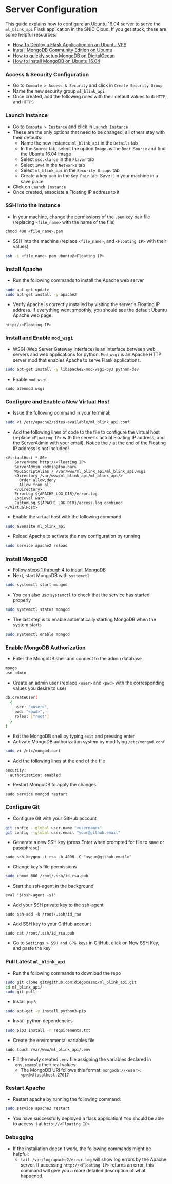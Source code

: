 # Server Configuration

This guide explains how to configure an Ubuntu 16.04 server to serve the `ml_blink_api` Flask application in the SNIC Cloud. If you get stuck, these are some helpful resources:
  - [How To Deploy a Flask Application on an Ubuntu VPS](https://www.digitalocean.com/community/tutorials/how-to-deploy-a-flask-application-on-an-ubuntu-vps)
  - [Install MongoDB Community Edition on Ubuntu](https://docs.mongodb.com/manual/tutorial/install-mongodb-on-ubuntu/)
  - [How to quickly setup MongoDB on DigitalOcean](https://medium.com/ninjaconcept/how-to-quickly-setup-mongodb-on-digitalocean-3d9791a7aaa4)
  - [How to Install MongoDB on Ubuntu 16.04](https://www.digitalocean.com/community/tutorials/how-to-install-mongodb-on-ubuntu-16-04)

### Access & Security Configuration
  - Go to `Compute > Access & Security` and click in `Create Security Group`
  - Name the new security group `ml_blink_api`
  - Once created, add the following rules with their default values to it: `HTTP`, and `HTTPS`

### Launch Instance
  - Go to `Compute > Instance` and click in `Launch Instance`
  - These are the only options that need to be changed, all others stay with their defaults:
    - Name the new instance `ml_blink_api` in the `Details` tab
    - In the `Source` tab, select the option `Image` as the `Boot Source` and find the Ubuntu 16.04 image
    - Select `ssc.xlarge` in the `Flavor` tab
    - Select `IPv4` in the `Networks` tab
    - Select `ml_blink_api` in the `Security Groups` tab
    - Create a key pair in the `Key Pair` tab. Save it in your machine in a save place
  - Click on `Launch Instance`
  - Once created, associate a Floating IP address to it

### SSH Into the Instance
  - In your machine, change the permissions of the `.pem` key pair file (replacing `<file_name>` with the name of the file)
```
chmod 400 <file_name>.pem
```
  - SSH into the machine (replace `<file_name>`, and `<Floating IP>` with their values)
``` bash
ssh -i <file_name>.pem ubuntu@<Floating IP>
```

### Install Apache
  - Run the following commands to install the Apache web server
``` bash
sudo apt-get update
sudo apt-get install -y apache2
```
  - Verify Apache is correctly installed by visiting the server's Floating IP address. If everything went smoothly, you should see the default Ubuntu Apache web page.
``` bash
http://<Floating IP>
```

### Install and Enable `mod_wsgi`
  - WSGI (Web Server Gateway Interface) is an interface between web servers and web applications for python. `Mod_wsgi` is an Apache HTTP server mod that enables Apache to serve Flask applications.
``` bash
sudo apt-get install -y libapache2-mod-wsgi-py3 python-dev
```
  - Enable `mod_wsgi`
```
sudo a2enmod wsgi
```

### Configure and Enable a New Virtual Host
  - Issue the following command in your terminal:
```bash
sudo vi /etc/apache2/sites-available/ml_blink_api.conf
```
  - Add the following lines of code to the file to configure the virtual host (replace `<Floating IP>` with the server's actual Floating IP address, and the ServerAdmin with your email). Notice the `/` at the end of the Floating IP address is not included!
```
<VirtualHost *:80>
    ServerName http://<Floating IP>
    ServerAdmin <admin@foo.bar>
    WSGIScriptAlias / /var/www/ml_blink_api/ml_blink_api.wsgi
    <Directory /var/www/ml_blink_api/ml_blink_api/>
      Order allow,deny
      Allow from all
    </Directory>
    ErrorLog ${APACHE_LOG_DIR}/error.log
    LogLevel warn
    CustomLog ${APACHE_LOG_DIR}/access.log combined
</VirtualHost>
```  
  - Enable the virtual host with the following command 
``` bash
sudo a2ensite ml_blink_api
```
  - Reload Apache to activate the new configuration by running
``` bash
sudo service apache2 reload
```

### Install MongoDB
  - [Follow steps 1 through 4 to install MongoDB](https://docs.mongodb.com/manual/tutorial/install-mongodb-on-ubuntu/#import-the-public-key-used-by-the-package-management-system)
  - Next, start MongoDB with `systemctl`
``` bash
sudo systemctl start mongod
```
  - You can also use `systemctl` to check that the service has started properly
``` bash
sudo systemctl status mongod
```
  - The last step is to enable automatically starting MongoDB when the system starts
``` bash
sudo systemctl enable mongod
```

### Enable MongoDB Authorization
  - Enter the MongoDB shell and connect to the admin database
``` bash
mongo
use admin
```
  - Create an admin user (replace `<user>` and `<pwd>` with the corresponding values you desire to use)
``` bash
db.createUser(
  {
    user: "<user>",
    pwd: "<pwd>",
    roles: ["root"]
  }
)
```
  - Exit the MongoDB shell by typing `exit` and pressing enter
  - Activate MongoDB authorization system by modifying `/etc/mongod.conf`
``` bash
sudo vi /etc/mongod.conf
```
  - Add the following lines at the end of the file
``` bash
security:
  authorization: enabled
```
  - Restart MongoDB to apply the changes
```
sudo service mongod restart
```

### Configure Git
  - Configure Git with your GitHub account
``` bash
git config --global user.name "<username>"
git config --global user.email "your@github.email"
```
  - Generate a new SSH key (press Enter when prompted for file to save or passphrase)
```
sudo ssh-keygen -t rsa -b 4096 -C "<your@github.email>"
```
  - Change key's file permissions
``` bash
sudo chmod 600 /root/.ssh/id_rsa.pub
```
  - Start the ssh-agent in the background
```
eval "$(ssh-agent -s)"
```
  - Add your SSH private key to the ssh-agent
```
sudo ssh-add -k /root/.ssh/id_rsa
```
  - Add SSH key to your GitHub account
```
sudo cat /root/.ssh/id_rsa.pub
```
  - Go to `Settings > SSH and GPG keys` in GitHub, click on New SSH Key, and paste the key

### Pull Latest `ml_blink_api`
  - Run the following commands to download the repo
``` bash
sudo git clone git@github.com:diegocasmo/ml_blink_api.git
cd ml_blink_api/
sudo git pull
```
  - Install `pip3`
``` bash
sudo apt-get -y install python3-pip
```
  - Install python dependencies
``` bash
sudo pip3 install -r requirements.txt
```
  - Create the environmental variables file
```
sudo touch /var/www/ml_blink_api/.env
```
  - Fill the newly created `.env` file assigning the variables declared in `.env.example` their real values
    - The MongoDB URI follows this format: `mongodb://<user>:<pwd>@localhost:27017`

### Restart Apache
  - Restart apache by running the following command:
``` bash
sudo service apache2 restart
```
  - You have successfully deployed a flask application! You should be able to access it at `http://<Floating IP>`

### Debugging
  - If the installation doesn't work, the following commands might be helpful:
    - `tail /var/log/apache2/error.log` will show log errors by the Apache server. If accessing `http://<Floating IP>` returns an error, this command will give you a more detailed description of what happened.
